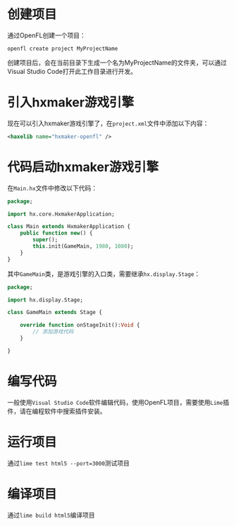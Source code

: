 # 创建项目
通过OpenFL创建一个项目：
```shell
openfl create project MyProjectName
```
创建项目后，会在当前目录下生成一个名为MyProjectName的文件夹，可以通过Visual Studio Code打开此工作目录进行开发。

# 引入hxmaker游戏引擎
现在可以引入hxmaker游戏引擎了，在`project.xml`文件中添加以下内容：
```xml
<haxelib name="hxmaker-openfl" />
```

# 代码启动hxmaker游戏引擎
在`Main.hx`文件中修改以下代码：
```haxe
package;

import hx.core.HxmakerApplication;

class Main extends HxmakerApplication {
	public function new() {
		super();
		this.init(GameMain, 1980, 1080);
	}
}
```
其中`GameMain`类，是游戏引擎的入口类，需要继承`hx.display.Stage`：
```haxe
package;

import hx.display.Stage;

class GameMain extends Stage {

    override function onStageInit():Void {
        // 添加游戏代码
    }

}
```

# 编写代码
一般使用`Visual Studio Code`软件编辑代码，使用OpenFL项目，需要使用`Lime`插件，请在编程软件中搜索插件安装。

# 运行项目
通过`lime test html5 --port=3000`测试项目

# 编译项目
通过`lime build html5`编译项目